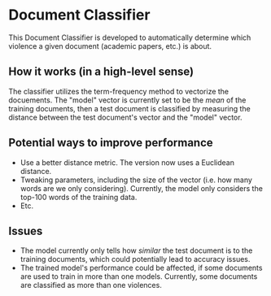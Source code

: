 # Document Classifier
This Document Classifier is developed to automatically determine which violence a given document (academic papers, etc.) is about. 

## How it works (in a high-level sense)
The classifier utilizes the term-frequency method to vectorize the docuements. The "model" vector is currently set to be the *mean* of the training documents, then a test document is classified by measuring the distance between the test document's vector and the "model" vector.

## Potential ways to improve performance
- Use a better distance metric. The version now uses a Euclidean distance.
- Tweaking parameters, including the size of the vector (i.e. how many words are we only considering). Currently, the model only considers the top-100 words of the training data.
- Etc.

## Issues
- The model currently only tells how *similar* the test document is to the training documents, which could potentially lead to accuracy issues.
- The trained model's performance could be affected, if some documents are used to train in more than one models. Currently, some documents are classified as more than one violences.